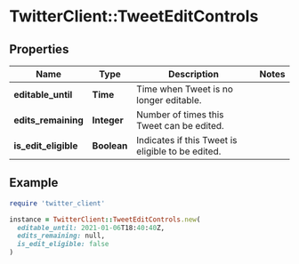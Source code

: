 # TwitterClient::TweetEditControls

## Properties

| Name | Type | Description | Notes |
| ---- | ---- | ----------- | ----- |
| **editable_until** | **Time** | Time when Tweet is no longer editable. |  |
| **edits_remaining** | **Integer** | Number of times this Tweet can be edited. |  |
| **is_edit_eligible** | **Boolean** | Indicates if this Tweet is eligible to be edited. |  |

## Example

```ruby
require 'twitter_client'

instance = TwitterClient::TweetEditControls.new(
  editable_until: 2021-01-06T18:40:40Z,
  edits_remaining: null,
  is_edit_eligible: false
)
```

